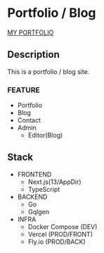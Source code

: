 # Portfolio / Blog

[MY PORTFOLIO](https://portfolio-blog-sor4chi.vercel.app)

## Description

This is a portfolio / blog site.
### FEATURE
- Portfolio
- Blog
- Contact
- Admin
  - Editor(Blog)

## Stack

- FRONTEND
  - Next.js(13/AppDir)
  - TypeScript
- BACKEND
  - Go
  - Gqlgen
- INFRA
  - Docker Compose (DEV)
  - Vercel (PROD/FRONT)
  - Fly.io (PROD/BACK)
